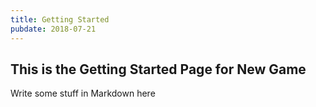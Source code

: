 ```yaml
---
title: Getting Started
pubdate: 2018-07-21
---
```


## This is the Getting Started Page for New Game

Write some stuff in Markdown here
